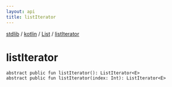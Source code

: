```yaml
---
layout: api
title: listIterator
---
```

[stdlib](../../index.html) / [kotlin](../index.html) / [List](index.html) / [listIterator](listIterator.html)

# listIterator

```
abstract public fun listIterator(): ListIterator<E>
abstract public fun listIterator(index: Int): ListIterator<E>
```
